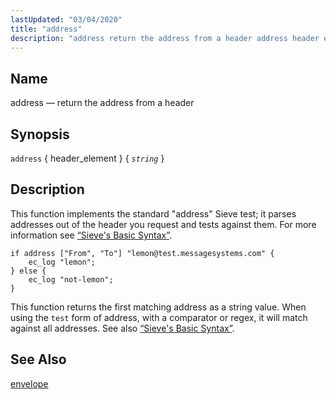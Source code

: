 ```yaml
---
lastUpdated: "03/04/2020"
title: "address"
description: "address return the address from a header address header element string This function implements the standard address Sieve test it parses addresses out of the header you request and tests against them For more information see Section 8 2 Sieve's Basic Syntax Example 16 2 address example This function returns..."
---
```


<a name="sieve.ref.address"></a> 
## Name

address — return the address from a header

## Synopsis

`address` { header_element } { *`string`* }

<a name="idp28517968"></a> 
## Description

This function implements the standard "address" Sieve test; it parses addresses out of the header you request and tests against them. For more information see [“Sieve's Basic Syntax”](/momentum/3/3-reference/sieve-syntax-basic).

<a name="example.address"></a> 


```
if address ["From", "To"] "lemon@test.messagesystems.com" {
    ec_log "lemon";
} else {
    ec_log "not-lemon";
}
```

This function returns the first matching address as a string value. When using the `test` form of address, with a comparator or regex, it will match against all addresses. See also [“Sieve's Basic Syntax”](/momentum/3/3-reference/sieve-syntax-basic).

<a name="idp28524624"></a> 
## See Also

[envelope](/momentum/3/3-reference/sieve-ref-envelope)
